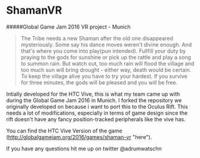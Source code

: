# ShamanVR
#####Global Game Jam 2016 VR project - Munich
> The Tribe needs a new Shaman after the old one disappeared mysteriously. Some say his dance moves weren't divine enough. And that's where you come into play(pun intended). Fullfill your duty by praying to the gods for sunshine or pick up the rattle and play a song to summon rain. But watch out, too much rain will flood the village and too much sun will bring drought - either way, death would be certain. To keep the village alive you have to try your hardest. If you survive for three minutes, the gods will be pleased and you will be free.

Intially developed for the HTC Vive, this is what my team came up with during the Global Game Jam 2016 in Munich. I forked the repository we originally developed on because i want to port this to the Oculus Rift. This needs a lot of modifications, especially in terms of game design since the rift doesn't have any fancy position-tracked peripherals like the vive has. 

You can find the HTC Vive Version of the game (http://globalgamejam.org/2016/games/shaman-vr "here").

If you have any questions hit me up on twitter @adrumwatschn
